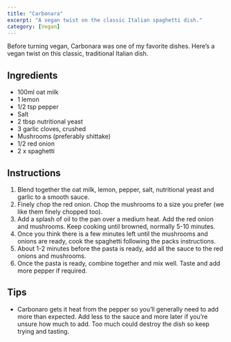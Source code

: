 ```yaml
---
title: "Carbonara"
excerpt: "A vegan twist on the classic Italian spaghetti dish."
category: [Vegan]
---
```


Before turning vegan, Carbonara was one of my favorite dishes. Here’s a vegan twist on this classic, traditional Italian dish.

## Ingredients

- 100ml oat milk
- 1 lemon
- 1/2 tsp pepper
- Salt
- 2 tbsp nutritional yeast
- 3 garlic cloves, crushed
- Mushrooms (preferably shittake)
- 1/2 red onion
- 2 x spaghetti

## Instructions

1. Blend together the oat milk, lemon, pepper, salt, nutritional yeast and garlic to a smooth sauce.
2. Finely chop the red onion. Chop the mushrooms to a size you prefer (we like them finely chopped too).
3. Add a splash of oil to the pan over a medium heat. Add the red onion and mushrooms. Keep cooking until browned, normally 5-10 minutes.
4. Once you think there is a few minutes left until the mushrooms and onions are ready, cook the spaghetti following the packs instructions.
5. About 1-2 minutes before the pasta is ready, add all the sauce to the red onions and mushrooms.
6. Once the pasta is ready, combine together and mix well. Taste and add more pepper if required.

## Tips

- Carbonaro gets it heat from the pepper so you’ll generally need to add more than expected. Add less to the sauce and more later if you’re unsure how much to add. Too much could destroy the dish so keep trying and tasting.

